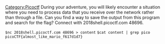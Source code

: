 [Category:Picoctf](/Category:Picoctf "wikilink") During your adventure,
you will likely encounter a situation where you need to process data
that you receive over the network rather than through a file. Can you
find a way to save the output from this program and search for the flag?
Connect with 2018shell.picoctf.com 48696.

`$nc 2018shell.picoctf.com 48696 > content`
`$cat content | grep pico`
`picoCTF{almost_like_mario_f617d1d7}`